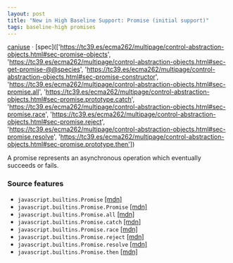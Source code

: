 ```yaml
---
layout: post
title: "New in High Baseline Support: Promise (initial support)"
tags: baseline-high promises
---
```


[caniuse](https://caniuse.com/?search=promise) · [spec](['https://tc39.es/ecma262/multipage/control-abstraction-objects.html#sec-promise-objects', 'https://tc39.es/ecma262/multipage/control-abstraction-objects.html#sec-get-promise-@@species', 'https://tc39.es/ecma262/multipage/control-abstraction-objects.html#sec-promise-constructor', 'https://tc39.es/ecma262/multipage/control-abstraction-objects.html#sec-promise.all', 'https://tc39.es/ecma262/multipage/control-abstraction-objects.html#sec-promise.prototype.catch', 'https://tc39.es/ecma262/multipage/control-abstraction-objects.html#sec-promise.race', 'https://tc39.es/ecma262/multipage/control-abstraction-objects.html#sec-promise.reject', 'https://tc39.es/ecma262/multipage/control-abstraction-objects.html#sec-promise.resolve', 'https://tc39.es/ecma262/multipage/control-abstraction-objects.html#sec-promise.prototype.then'])

A promise represents an asynchronous operation which eventually succeeds or fails.

### Source features

- ``javascript.builtins.Promise`` [[mdn]](https://https://developer.mozilla.org/en-US/search?q=javascript.builtins.Promise)
- ``javascript.builtins.Promise.Promise`` [[mdn]](https://https://developer.mozilla.org/en-US/search?q=javascript.builtins.Promise.Promise)
- ``javascript.builtins.Promise.all`` [[mdn]](https://https://developer.mozilla.org/en-US/search?q=javascript.builtins.Promise.all)
- ``javascript.builtins.Promise.catch`` [[mdn]](https://https://developer.mozilla.org/en-US/search?q=javascript.builtins.Promise.catch)
- ``javascript.builtins.Promise.race`` [[mdn]](https://https://developer.mozilla.org/en-US/search?q=javascript.builtins.Promise.race)
- ``javascript.builtins.Promise.reject`` [[mdn]](https://https://developer.mozilla.org/en-US/search?q=javascript.builtins.Promise.reject)
- ``javascript.builtins.Promise.resolve`` [[mdn]](https://https://developer.mozilla.org/en-US/search?q=javascript.builtins.Promise.resolve)
- ``javascript.builtins.Promise.then`` [[mdn]](https://https://developer.mozilla.org/en-US/search?q=javascript.builtins.Promise.then)
